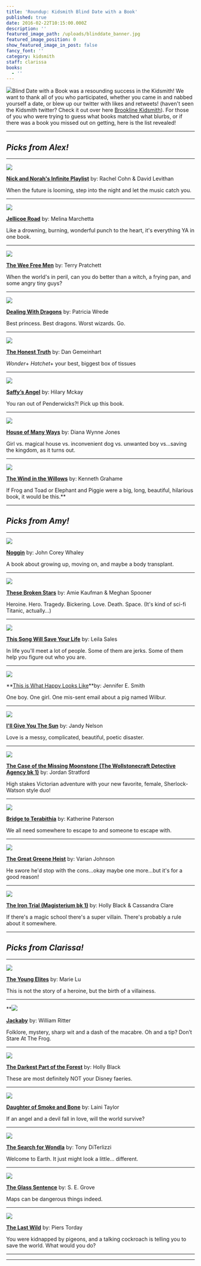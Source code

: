 ```yaml
---
title: 'Roundup: Kidsmith Blind Date with a Book'
published: true
date: 2016-02-22T10:15:00.000Z
description: ''
featured_image_path: /uploads/blinddate_banner.jpg
featured_image_position: 0
show_featured_image_in_post: false
fancy_font: ''
category: kidsmith
staff: clarissa
books:
  - ''
---
```


![](/uploads/versions/blinddatewithabook---x----300-400x---.jpg)Blind Date with a Book was a resounding success in the Kidsmith! We want to thank all of you who participated, whether you came in and nabbed yourself a date, or blew up our twitter with likes and retweets! (haven't seen the Kidsmith twitter? Check it out over here [Brookline Kidsmith](https://twitter.com/kidsmithbooks)). For those of you who were trying to guess what books matched what blurbs, or if there was a book you missed out on getting, here is the list revealed!

---

## ***Picks from Alex!***

---

![](/uploads/versions/nick-and-nora---x----268-400x---.jpg)

[**Nick and Norah's Infinite Playlist**](http://www.brooklinebooksmith-shop.com/book/9780375835339) by: Rachel Cohn & David Levithan

When the future is looming, step into the night and let the music catch you.

---

![](/uploads/versions/jellicoe-rd---x----266-400x---.jpg)

[**Jellicoe Road**](http://www.brooklinebooksmith-shop.com/book/9780061431852) by: Melina Marchetta

Like a drowning, burning, wonderful punch to the heart, it's everything YA in one book.

---

![](/uploads/versions/wee-free-men---x----265-400x---.jpg)

[**The Wee Free Men**](http://www.brooklinebooksmith-shop.com/book/9780062435262) by: Terry Pratchett

When the world's in peril, can you do better than a witch, a frying pan, and some angry tiny guys?

---

![](/uploads/versions/dealingdragons---x----268-400x---.jpg)

[**Dealing With Dragons**](http://www.brooklinebooksmith-shop.com/book/9780544541221) by: Patricia Wrede

Best princess. Best dragons. Worst wizards. Go.

---

![](/uploads/versions/honesttruth---x----265-400x---.jpg)

[**The Honest Truth**](http://www.brooklinebooksmith-shop.com/book/9780545665742) by: Dan Gemeinhart

*Wonder*+ *Hatchet*+ your best, biggest box of tissues

---

![](/uploads/versions/saffysangel---x----269-400x---.jpg)

[**Saffy’s Angel**](http://www.brooklinebooksmith-shop.com/book/9780689849343) by: Hilary Mckay

You ran out of Penderwicks?! Pick up this book.

---

![](/uploads/versions/houseofmanyways---x----268-400x---.jpg)

[**House of Many Ways**](http://www.brooklinebooksmith-shop.com/book/9780061477973) by: Diana Wynne Jones

Girl vs. magical house vs. inconvenient dog vs. unwanted boy vs…saving the kingdom, as it turns out.

---

![](/uploads/versions/wind-in-the-willows---x----290-400x---.jpg)

[**The Wind in the Willows**](http://www.brooklinebooksmith-shop.com/book/9780141321134) by: Kenneth Grahame

If Frog and Toad or Elephant and Piggie were a big, long, beautiful, hilarious book, it would be this.\*\*

---

## ***Picks from Amy!***

---

![](/uploads/versions/noggin---x----267-400x---.jpg)

[**Noggin**](http://www.brooklinebooksmith-shop.com/search/site/noggin) by: John Corey Whaley

A book about growing up, moving on, and maybe a body transplant.

---

![](/uploads/versions/thesebrokenstars---x----266-400x---.jpg)

[**These Broken Stars**](http://www.brooklinebooksmith-shop.com/book/9781423171218) by: Amie Kaufman & Meghan Spooner

Heroine. Hero. Tragedy. Bickering. Love. Death. Space. (It's kind of sci-fi Titanic, actually…)

---

![](/uploads/versions/songwillsaveyourlife---x----267-400x---.jpg)

[**This Song Will Save Your Life**](http://www.brooklinebooksmith-shop.com/book/9781250050748) by: Leila Sales

In life you'll meet a lot of people. Some of them are jerks. Some of them help you figure out who you are.

---

![](/uploads/versions/thisiswhathappylookslike---x----267-400x---.jpg)

**[This is What Happy Looks Like](http://www.brooklinebooksmith-shop.com/book/9780316212816)**by: Jennifer E. Smith

One boy. One girl. One mis-sent email about a pig named Wilbur.

---

![](/uploads/versions/ill-give-you-the-sun---x----267-400x---.jpg)

[**I'll Give You The Sun**](http://www.brooklinebooksmith-shop.com/book/9780142425763) by: Jandy Nelson

Love is a messy, complicated, beautiful, poetic disaster.

---

![](/uploads/versions/case-of-the-moonstone---x----271-400x---.jpg)

[**The Case of the Missing Moonstone (The Wollstonecraft Detective Agency bk 1)**](http://www.brooklinebooksmith-shop.com/book/9780385754439) by: Jordan Stratford

High stakes Victorian adventure with your new favorite, female, Sherlock-Watson style duo!

---

![](/uploads/versions/bridge-to-terabithia---x----243-400x---.jpg)

[**Bridge to Terabithia**](http://www.brooklinebooksmith-shop.com/book/9780060734015) by: Katherine Paterson

We all need somewhere to escape to and someone to escape with.

---

![](/uploads/versions/great-greene-heist---x----275-400x---.jpg)

[**The Great Greene Heist**](http://www.brooklinebooksmith-shop.com/book/9780545525534) by: Varian Johnson

He swore he'd stop with the cons…okay maybe one more…but it's for a good reason!

---

![](/uploads/versions/3---x----275-400x---.jpg)

[**The Iron Trial (Magisterium bk 1)**](http://www.brooklinebooksmith-shop.com/book/9780545522267) by: Holly Black & Cassandra Clare

If there's a magic school there's a super villain. There's probably a rule about it somewhere.

---

## ***Picks from Clarissa!***

---

![](/uploads/versions/young-elites---x----267-400x---.jpg)

[**The Young Elites**](http://www.brooklinebooksmith-shop.com/book/9780147511683) by: Marie Lu

This is not the story of a heroine, but the birth of a villainess.

---

\*\*![](/uploads/versions/jackaby---x----266-400x---.jpg)

[**Jackaby**](http://www.brooklinebooksmith-shop.com/book/9781616205461) by: William Ritter

Folklore, mystery, sharp wit and a dash of the macabre. Oh and a tip? Don’t Stare At The Frog.

---

![](/uploads/versions/darkest-part-of-the-forest---x----267-400x---.jpg)

[**The Darkest Part of the Forest**](http://www.brooklinebooksmith-shop.com/book/9780316213080) by: Holly Black

These are most definitely NOT your Disney faeries.

---

![](/uploads/versions/daughter-of-smoke-and-bone---x----262-400x---.jpg)

[**Daughter of Smoke and Bone**](http://www.brooklinebooksmith-shop.com/book/9780316133999) by: Laini Taylor

If an angel and a devil fall in love, will the world survive?

---

![](/uploads/versions/search-for-wondla---x----266-400x---.jpg)

[**The Search for Wondla**](http://www.brooklinebooksmith-shop.com/search/site/search%20for%20wondla') by: Tony DiTerlizzi

Welcome to Earth. It just might look a little… different.

---

![](/uploads/versions/glass-sentence---x----257-400x---.jpg)

[**The Glass Sentence**](http://www.brooklinebooksmith-shop.com/book/9780142423660) by: S. E. Grove

Maps can be dangerous things indeed.

---

![](/uploads/versions/last-wild---x----261-400x---.jpg)

[**The Last Wild**](http://www.brooklinebooksmith-shop.com/book/9780147509659) by: Piers Torday

You were kidnapped by pigeons, and a talking cockroach is telling you to save the world. What would you do?

---

---
